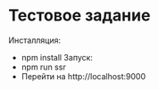 # Тестовое задание
Инсталляция:
- npm install
Запуск:
- npm run ssr
- Перейти на http://localhost:9000